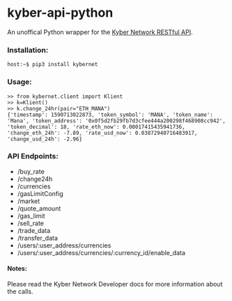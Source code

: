  # kyber-api-python
 An unoffical Python wrapper for the [Kyber Network RESTful API](https://developer.kyber.network/docs/API_ABI-RESTfulAPI/).
 
 ### Installation:
 ```
 host:~$ pip3 install kybernet
 ```
 
 ### Usage:
 ```
 >> from kybernet.client import Klient
 >> k=Klient()
 >> k.change_24hr(pair="ETH_MANA") 
 {'timestamp': 1590713022873, 'token_symbol': 'MANA', 'token_name': 'Mana', 'token_address': '0x0f5d2fb29fb7d3cfee444a200298f468908cc942', 'token_decimal': 18, 'rate_eth_now': 0.00017415435941736, 'change_eth_24h': -7.89, 'rate_usd_now': 0.03872940716483917, 'change_usd_24h': -2.96}
 ```
 
 ### API Endpoints:
 
* /buy_rate
* /change24h
* /currencies
* /gasLimitConfig
* /market
* /quote_amount
* /gas_limit
* /sell_rate
* /trade_data
* /transfer_data
* /users/:user_address/currencies
* /users/:user_address/currencies/:currency_id/enable_data

#### Notes:
Please read the Kyber Network Developer docs for more information about the calls.
 
